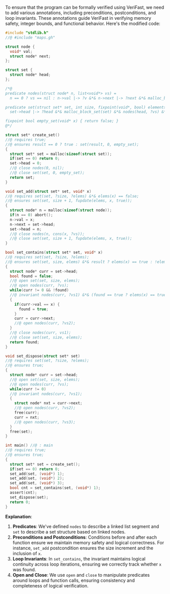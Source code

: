 To ensure that the program can be formally verified using VeriFast, we need to add various annotations, including preconditions, postconditions, and loop invariants. These annotations guide VeriFast in verifying memory safety, integer bounds, and functional behavior. Here's the modified code:

```c
#include "stdlib.h"
//@ #include "maps.gh"

struct node {
  void* val;
  struct node* next;
};

struct set {
  struct node* head;
};

/*@
predicate nodes(struct node* n, list<void*> vs) =
  n == 0 ? vs == nil : n->val |-> ?v &*& n->next |-> ?next &*& malloc_block_node(n) &*& nodes(next, ?tail) &*& vs == cons(v, tail);

predicate set(struct set* set, int size, fixpoint(void*, bool) elements) =
  set->head |-> ?head &*& malloc_block_set(set) &*& nodes(head, ?vs) &*& size == length(vs) &*& list_as_set(vs) == elements;

fixpoint bool empty_set(void* x) { return false; }
@*/

struct set* create_set()
//@ requires true;
//@ ensures result == 0 ? true : set(result, 0, empty_set);
{
  struct set* set = malloc(sizeof(struct set));
  if(set == 0) return 0;
  set->head = 0;
  //@ close nodes(0, nil);
  //@ close set(set, 0, empty_set);
  return set;
}

void set_add(struct set* set, void* x)
//@ requires set(set, ?size, ?elems) &*& elems(x) == false;
//@ ensures set(set, size + 1, fupdate(elems, x, true));
{
  struct node* n = malloc(sizeof(struct node));
  if(n == 0) abort();
  n->val = x;
  n->next = set->head;
  set->head = n;
  //@ close nodes(n, cons(x, ?vs));
  //@ close set(set, size + 1, fupdate(elems, x, true));
}

bool set_contains(struct set* set, void* x)
//@ requires set(set, ?size, ?elems);
//@ ensures set(set, size, elems) &*& result ? elems(x) == true : !elems(x);
{
  struct node* curr = set->head;
  bool found = false;
  //@ open set(set, size, elems);
  //@ open nodes(curr, ?vs);
  while(curr != 0 && !found) 
  //@ invariant nodes(curr, ?vs1) &*& (found == true ? elems(x) == true : !elems(x));
  {
    if(curr->val == x) {
      found = true;
    }
    curr = curr->next;
    //@ open nodes(curr, ?vs2);
  }
  //@ close nodes(curr, vs1);
  //@ close set(set, size, elems);
  return found;
}

void set_dispose(struct set* set)
//@ requires set(set, ?size, ?elems);
//@ ensures true;
{
  struct node* curr = set->head;
  //@ open set(set, size, elems);
  //@ open nodes(curr, ?vs);
  while(curr != 0) 
  //@ invariant nodes(curr, ?vs1);
  {
    struct node* nxt = curr->next;
    //@ open nodes(curr, ?vs2);
    free(curr);
    curr = nxt;
    //@ open nodes(curr, ?vs3);
  }
  free(set);
}

int main() //@ : main
//@ requires true;
//@ ensures true;
{
  struct set* set = create_set();
  if(set == 0) return 0;
  set_add(set, (void*) 1);
  set_add(set, (void*) 2);
  set_add(set, (void*) 3);
  bool cnt = set_contains(set, (void*) 1);
  assert(cnt);
  set_dispose(set);
  return 0;
}
```

**Explanation**:
1. **Predicates**: We've defined `nodes` to describe a linked list segment and `set` to describe a set structure based on linked nodes.
2. **Preconditions and Postconditions**: Conditions before and after each function ensure we maintain memory safety and logical correctness. For instance, `set_add` postcondition ensures the size increment and the inclusion of `x`.
3. **Loop Invariants**: In `set_contains`, the invariant maintains logical continuity across loop iterations, ensuring we correctly track whether `x` was found.
4. **Open and Close**: We use `open` and `close` to manipulate predicates around loops and function calls, ensuring consistency and completeness of logical verification.

